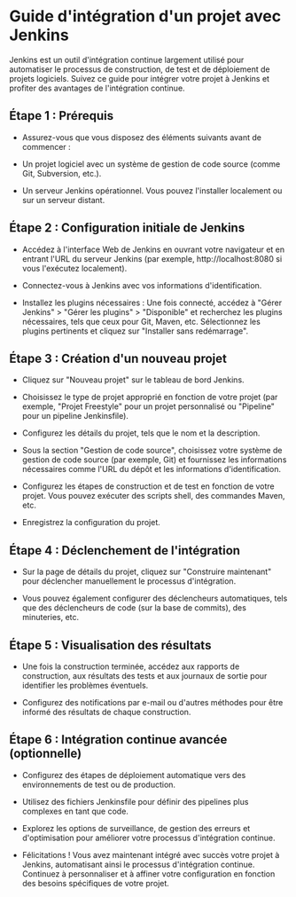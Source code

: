 # Guide d'intégration d'un projet avec Jenkins

Jenkins est un outil d'intégration continue largement utilisé pour automatiser le processus de construction, de test et de déploiement de projets logiciels. Suivez ce guide pour intégrer votre projet à Jenkins et profiter des avantages de l'intégration continue.

## **Étape 1 : Prérequis**

- Assurez-vous que vous disposez des éléments suivants avant de commencer :

- Un projet logiciel avec un système de gestion de code source (comme Git, Subversion, etc.).
- Un serveur Jenkins opérationnel. Vous pouvez l'installer localement ou sur un serveur distant.

## **Étape 2 : Configuration initiale de Jenkins**

- Accédez à l'interface Web de Jenkins en ouvrant votre navigateur et en entrant l'URL du serveur Jenkins (par exemple, http://localhost:8080 si vous l'exécutez localement).

- Connectez-vous à Jenkins avec vos informations d'identification.

- Installez les plugins nécessaires : Une fois connecté, accédez à "Gérer Jenkins" > "Gérer les plugins" > "Disponible" et recherchez les plugins nécessaires, tels que ceux pour Git, Maven, etc. Sélectionnez les plugins pertinents et cliquez sur "Installer sans redémarrage".

## **Étape 3 : Création d'un nouveau projet**

- Cliquez sur "Nouveau projet" sur le tableau de bord Jenkins.

- Choisissez le type de projet approprié en fonction de votre projet (par exemple, "Projet Freestyle" pour un projet personnalisé ou "Pipeline" pour un pipeline Jenkinsfile).

- Configurez les détails du projet, tels que le nom et la description.

- Sous la section "Gestion de code source", choisissez votre système de gestion de code source (par exemple, Git) et fournissez les informations nécessaires comme l'URL du dépôt et les informations d'identification.

- Configurez les étapes de construction et de test en fonction de votre projet. Vous pouvez exécuter des scripts shell, des commandes Maven, etc.

- Enregistrez la configuration du projet.

## **Étape 4 : Déclenchement de l'intégration**

- Sur la page de détails du projet, cliquez sur "Construire maintenant" pour déclencher manuellement le processus d'intégration.

- Vous pouvez également configurer des déclencheurs automatiques, tels que des déclencheurs de code (sur la base de commits), des minuteries, etc.

## **Étape 5 : Visualisation des résultats**

- Une fois la construction terminée, accédez aux rapports de construction, aux résultats des tests et aux journaux de sortie pour identifier les problèmes éventuels.

- Configurez des notifications par e-mail ou d'autres méthodes pour être informé des résultats de chaque construction.

## **Étape 6 : Intégration continue avancée (optionnelle)**

- Configurez des étapes de déploiement automatique vers des environnements de test ou de production.

- Utilisez des fichiers Jenkinsfile pour définir des pipelines plus complexes en tant que code.

- Explorez les options de surveillance, de gestion des erreurs et d'optimisation pour améliorer votre processus d'intégration continue.

- Félicitations ! Vous avez maintenant intégré avec succès votre projet à Jenkins, automatisant ainsi le processus d'intégration continue. Continuez à personnaliser et à affiner votre configuration en fonction des besoins spécifiques de votre projet.
